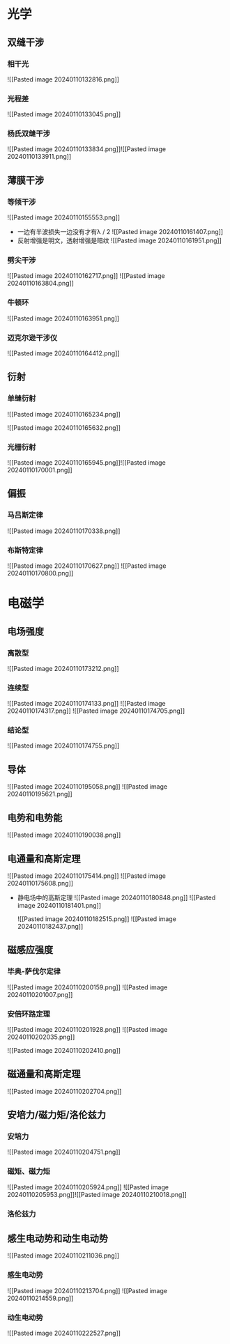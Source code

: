 # 光学
## 双缝干涉
### 相干光 
![[Pasted image 20240110132816.png]]
### 光程差
![[Pasted image 20240110133045.png]]
### 杨氏双缝干涉


![[Pasted image 20240110133834.png]]![[Pasted image 20240110133911.png]]

## 薄膜干涉
### 等倾干涉
  ![[Pasted image 20240110155553.png]]
  - 一边有半波损失一边没有才有λ / 2
  ![[Pasted image 20240110161407.png]]
  - 反射增强是明文，透射增强是暗纹
    ![[Pasted image 20240110161951.png]]

### 劈尖干涉
![[Pasted image 20240110162717.png]]
![[Pasted image 20240110163804.png]]
### 牛顿环
![[Pasted image 20240110163951.png]]
### 迈克尔逊干涉仪
![[Pasted image 20240110164412.png]]

## 衍射
### 单缝衍射
![[Pasted image 20240110165234.png]]

![[Pasted image 20240110165632.png]]

### 光栅衍射
![[Pasted image 20240110165945.png]]![[Pasted image 20240110170001.png]]

## 偏振

### 马吕斯定律
 ![[Pasted image 20240110170338.png]]
 ### 布斯特定律
 ![[Pasted image 20240110170627.png]]
   ![[Pasted image 20240110170800.png]]
# 电磁学

## 电场强度
### 离散型
 ![[Pasted image 20240110173212.png]]
 

### 连续型
![[Pasted image 20240110174133.png]]
![[Pasted image 20240110174317.png]]
![[Pasted image 20240110174705.png]]
### 结论型
![[Pasted image 20240110174755.png]]

  ## 导体

![[Pasted image 20240110195058.png]]
 ![[Pasted image 20240110195621.png]]

## 电势和电势能
  ![[Pasted image 20240110190038.png]]

## 电通量和高斯定理 
![[Pasted image 20240110175414.png]]
![[Pasted image 20240110175608.png]]
- 静电场中的高斯定理
![[Pasted image 20240110180848.png]]
  ![[Pasted image 20240110181401.png]]
  
  ![[Pasted image 20240110182515.png]]
  ![[Pasted image 20240110182437.png]]
## 磁感应强度
### 毕奥-萨伐尔定律
![[Pasted image 20240110200159.png]]
![[Pasted image 20240110201007.png]]
### 安倍环路定理
![[Pasted image 20240110201928.png]]
![[Pasted image 20240110202035.png]]

![[Pasted image 20240110202410.png]]
## 磁通量和高斯定理
![[Pasted image 20240110202704.png]]
## 安培力/磁力矩/洛伦兹力
### 安培力
![[Pasted image 20240110204751.png]]
### 磁矩、磁力矩

![[Pasted image 20240110205924.png]]
![[Pasted image 20240110205953.png]]![[Pasted image 20240110210018.png]]
### 洛伦兹力


## 感生电动势和动生电动势
![[Pasted image 20240110211036.png]]
### 感生电动势
![[Pasted image 20240110213704.png]]
![[Pasted image 20240110214559.png]]
### 动生电动势
![[Pasted image 20240110222527.png]]